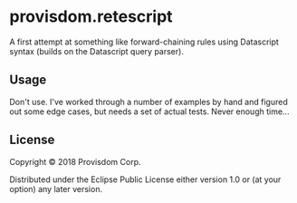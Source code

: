 # provisdom.retescript

A first attempt at something like forward-chaining rules using Datascript syntax (builds on the Datascript query parser).

## Usage

Don't use. I've worked through a number of examples by hand and figured out some edge cases, but needs a set
of actual tests. Never enough time...

## License

Copyright © 2018 Provisdom Corp.

Distributed under the Eclipse Public License either version 1.0 or (at
your option) any later version.
